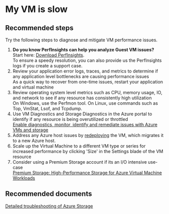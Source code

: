 <properties 
	pageTitle="My VM is slow"
	description="My VM is slow"
	service="microsoft.compute"
	resource="virtualmachines"
	authors="kasparks"
	displayOrder="7"
	selfHelpType="resource"
	supportTopicIds="32411877"
	resourceTags="windows, linux, windowsSQL, redhat"	 
	productPesIds="14749"
	cloudEnvironments="public"
/>

# My VM is slow

## **Recommended steps**

Try the following steps to diagnose and mitigate VM performance issues.

1. **Do you know PerfInsights can help you analyze Guest VM issues?** Start here: [Download PerfInsights](https://www.microsoft.com/en-us/download/details.aspx?id=54915&fa43d42b-25b5-4a42-fe9b-1634f450f5ee=True).<br> To ensure a speedy resolution, you can also provide us the PerfInsights logs if you create a support case.
2. Review your application error logs, traces, and metrics to determine if any application level bottlenecks are causing performance issues <br>
As a quick way to recover from one-time issues, restart your application and virtual machine
3. Review operating system level metrics such as CPU, memory usage, IO, and network to see if any resource has consistently high utilization <br>
On Windows, use the Perfmon tool. On Linux, use commands such as Top, VmStat, Lsof, and Tcpdump.
4. Use VM Diagnostics and Storage Diagnostics in the Azure portal to identify if any resource is being overutilized or throttled <br>
[Enable diagnostics, monitor, identify and remediate issues with Azure VMs and storage](http://aka.ms/azurevmperf)
5. Address any Azure host issues by [redeploying](data-blade:Microsoft_Azure_Compute.VirtualMachineRedeploy) the VM, which migrates it to a new Azure host.
6. Scale up the Virtual Machine to a different VM type or series for increased performance by clicking 'Size' in the Settings blade of the VM resource
7. Consider using a Premium Storage account if its an I/O intensive use-case <br>
[Premium Storage: High-Performance Storage for Azure Virtual Machine Workloads](https://azure.microsoft.com/documentation/articles/storage-premium-storage-preview-portal/)

## **Recommended documents**
[Detailed troubleshooting of Azure Storage](https://azure.microsoft.com/documentation/articles/storage-monitoring-diagnosing-troubleshooting/)
